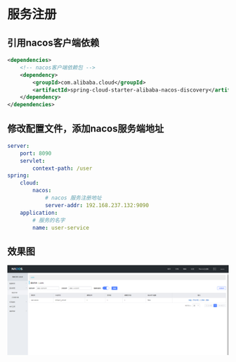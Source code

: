 # 服务注册
## 引用nacos客户端依赖
```xml
<dependencies>
    <!-- nacos客户端依赖包 -->
    <dependency>
        <groupId>com.alibaba.cloud</groupId>
        <artifactId>spring-cloud-starter-alibaba-nacos-discovery</artifactId>
    </dependency>
</dependencies>
```
## 修改配置文件，添加nacos服务端地址
```yaml
server:
    port: 8090
    servlet:
        context-path: /user
spring:
    cloud:
        nacos:
            # nacos 服务注册地址
            server-addr: 192.168.237.132:9090
    application:
        # 服务的名字
        name: user-service
```
## 效果图
![img.png](../imgs/nacos/img2.png)